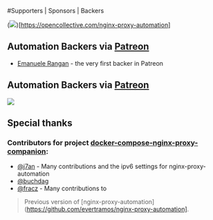 #Supporters | Sponsors | Backers

(<img src="https://images.opencollective.com/static/images/become_sponsor.svg">)[https://opencollective.com/nginx-proxy-automation]

## Automation Backers via [Patreon](https://www.patreon.com/evertramos)

- [Emanuele Rangan](https://github.com/emanuelerangan) - the very first backer in Patreon

## Automation Backers via [Patreon](https://www.patreon.com/evertramos)

[<img src="https://opencollective.com/nginx-proxy-automation/contributors.svg?width=890" />](https://github.com/evertramos/nginx-proxy-automation/graphs/contributors)

## Special thanks

### Contributors for project [docker-compose-nginx-proxy-companion](https://github.com/evertramos/nginx-proxy-automation/tree/v0.4):

- [@j7an](https://github.com/j7an) - Many contributions and the ipv6 settings for nginx-proxy-automation
- [@buchdag](https://github.com/JrCs/docker-letsencrypt-nginx-proxy-companion/pull/226#event-1145800062)
- [@fracz](https://github.com/fracz) - Many contributions to 

> Previous version of [nginx-proxy-automation](https://github.com/evertramos/nginx-proxy-automation].
 
